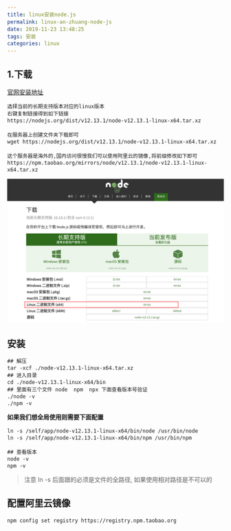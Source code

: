 ```yaml
---
title: linux安装node.js
permalink: linux-an-zhuang-node-js
date: 2019-11-23 13:48:25
tags: 安装
categories: linux
---
```


## 1.下载
[官网安装地址](https://nodejs.org/zh-cn/download/)
```
选择当前的长期支持版本对应的linux版本
右键复制链接得到如下链接
https://nodejs.org/dist/v12.13.1/node-v12.13.1-linux-x64.tar.xz

在服务器上创建文件夹下载即可
wget https://nodejs.org/dist/v12.13.1/node-v12.13.1-linux-x64.tar.xz

这个服务器是海外的,国内访问很慢我们可以使用阿里云的镜像,将前缀修改如下即可
https://npm.taobao.org/mirrors/node/v12.13.1/node-v12.13.1-linux-x64.tar.xz
```

<!--more-->

![](linux安装node-js/node-download.png)




## 安装
```
## 解压
tar -xcf ./node-v12.13.1-linux-x64.tar.xz
## 进入目录
cd ./node-v12.13.1-linux-x64/bin
## 里面有三个文件 node  npm  npx 下面查看版本号验证
./node -v
./npm -v
```
**如果我们想全局使用则需要下面配置**
```
ln -s /self/app/node-v12.13.1-linux-x64/bin/node /usr/bin/node
ln -s /self/app/node-v12.13.1-linux-x64/bin/npm /usr/bin/npm

## 查看版本
node -v
npm -v
```
> 注意 ln -s 后面跟的必须是文件的全路径, 如果使用相对路径是不可以的

## 配置阿里云镜像
```
npm config set registry https://registry.npm.taobao.org
```
